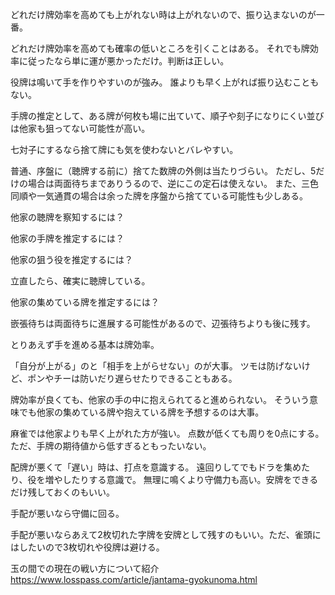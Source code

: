 どれだけ牌効率を高めても上がれない時は上がれないので、振り込まないのが一番。

どれだけ牌効率を高めても確率の低いところを引くことはある。
それでも牌効率に従ったなら単に運が悪かっただけ。判断は正しい。

役牌は鳴いて手を作りやすいのが強み。
誰よりも早く上がれば振り込むこともない。

手牌の推定として、ある牌が何枚も場に出ていて、順子や刻子になりにくい並びは他家も狙ってない可能性が高い。


七対子にするなら捨て牌にも気を使わないとバレやすい。

普通、序盤に（聴牌する前に）捨てた数牌の外側は当たりづらい。
ただし、5だけの場合は両面待ちまでありうるので、逆にこの定石は使えない。
また、三色同順や一気通貫の場合は余った牌を序盤から捨てている可能性も少しある。

他家の聴牌を察知するには？

他家の手牌を推定するには？

他家の狙う役を推定するには？

立直したら、確実に聴牌している。

他家の集めている牌を推定するには？

嵌張待ちは両面待ちに進展する可能性があるので、辺張待ちよりも後に残す。

とりあえず手を進める基本は牌効率。

「自分が上がる」のと「相手を上がらせない」のが大事。
ツモは防げないけど、ポンやチーは防いだり遅らせたりできることもある。

牌効率が良くても、他家の手の中に抱えられてると進められない。
そういう意味でも他家の集めている牌や抱えている牌を予想するのは大事。

麻雀では他家よりも早く上がれた方が強い。
点数が低くても周りを0点にする。
ただ、手牌の期待値から低すぎるともったいない。

配牌が悪くて「遅い」時は、打点を意識する。
遠回りしてでもドラを集めたり、役を増やしたりする意識で。
無理に鳴くより守備力も高い。安牌をできるだけ残しておくのもいい。

手配が悪いなら守備に回る。

手配が悪いならあえて2枚切れた字牌を安牌として残すのもいい。ただ、雀頭にはしたいので3枚切れや役牌は避ける。

玉の間での現在の戦い方について紹介
https://www.losspass.com/article/jantama-gyokunoma.html
